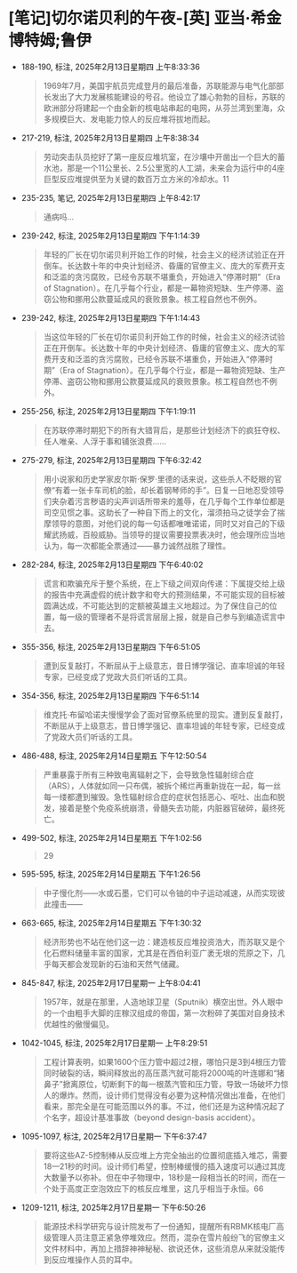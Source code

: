 # [笔记]切尔诺贝利的午夜-[英] 亚当·希金博特姆;鲁伊


-   188-190, 标注, 2025年2月13日星期四 上午8:33:36

    > 1969年7月，美国宇航员完成登月的最后准备，苏联能源与电气化部部长发出了大力发展核能建设的号召。他设立了雄心勃勃的目标，苏联的欧洲部分将建起一个由全新的核电站串起的电网，从芬兰湾到里海，众多规模巨大、发电能力惊人的反应堆将拔地而起。

-   217-219, 标注, 2025年2月13日星期四 上午8:38:34

    > 劳动突击队员挖好了第一座反应堆坑室，在沙壤中开凿出一个巨大的蓄水池，那是一个11公里长、2.5公里宽的人工湖，未来会为运行中的4座巨型反应堆提供至为关键的数百万立方米的冷却水。11

-   235-235, 笔记, 2025年2月13日星期四 上午8:42:17

    > 通病吗…

-   239-242, 标注, 2025年2月13日星期四 下午1:14:39

    > 年轻的厂长在切尔诺贝利开始工作的时候，社会主义的经济试验正在开倒车。长达数十年的中央计划经济、昏庸的官僚主义、庞大的军费开支和泛滥的贪污腐败，已经令苏联不堪重负，开始进入“停滞时期”（Era of Stagnation）。在几乎每个行业，都是一幕物资短缺、生产停滞、盗窃公物和挪用公款蔓延成风的衰败景象。核工程自然也不例外。

-   239-242, 标注, 2025年2月13日星期四 下午1:14:43

    > 当这位年轻的厂长在切尔诺贝利开始工作的时候，社会主义的经济试验正在开倒车。长达数十年的中央计划经济、昏庸的官僚主义、庞大的军费开支和泛滥的贪污腐败，已经令苏联不堪重负，开始进入“停滞时期”（Era of Stagnation）。在几乎每个行业，都是一幕物资短缺、生产停滞、盗窃公物和挪用公款蔓延成风的衰败景象。核工程自然也不例外。

-   255-256, 标注, 2025年2月13日星期四 下午1:19:11

    > 在苏联停滞时期犯下的所有大错背后，是那些计划经济下的疯狂夺权、任人唯亲、人浮于事和铺张浪费……

-   275-279, 标注, 2025年2月13日星期四 下午6:32:42

    > 用小说家和历史学家皮尔斯·保罗·里德的话来说，这些杀人不眨眼的官僚“有着一张卡车司机的脸，却长着钢琴师的手”。日复一日地忍受领导们夹杂着污言秽语的尖声训话所带来的羞辱，在几乎每个工作单位都是司空见惯之事。这助长了一种自下而上的文化，溜须拍马之徒学会了揣摩领导的意图，对他们说的每一句话都唯唯诺诺，同时又对自己的下级耀武扬威，百般威胁。当领导的提议需要投票表决时，他会理所应当地认为，每一次都能全票通过——暴力诚然战胜了理性。

-   282-284, 标注, 2025年2月13日星期四 下午6:40:02

    > 谎言和欺骗充斥于整个系统，在上下级之间双向传递：下属提交给上级的报告中充满虚假的统计数字和夸大的预测结果，不可能实现的目标被圆满达成，不可能达到的定额被英雄主义地超过。为了保住自己的位置，每一级的管理者不是将谎言层层上报，就是自己参与到编造谎言中去。

-   355-356, 标注, 2025年2月13日星期四 下午6:51:05

    > 遭到反复敲打，不断屈从于上级意志，昔日博学强记、直率坦诚的年轻专家，已经变成了党政大员们听话的工具。

-   354-356, 标注, 2025年2月13日星期四 下午6:51:14

    > 维克托·布留哈诺夫慢慢学会了面对官僚系统里的现实。遭到反复敲打，不断屈从于上级意志，昔日博学强记、直率坦诚的年轻专家，已经变成了党政大员们听话的工具。

-   486-488, 标注, 2025年2月14日星期五 下午12:50:54

    > 严重暴露于所有三种致电离辐射之下，会导致急性辐射综合症（ARS），人体就如同一只布偶，被拆个稀烂再重新拢在一起，每一丝每一缕都遭到摧毁。急性辐射综合症的症状包括恶心、呕吐、出血和脱发，接着是整个免疫系统崩溃，骨髓失去功能，内脏器官破碎，最终死亡。

-   499-502, 标注, 2025年2月14日星期五 下午1:02:56

    > 29

-   595-595, 标注, 2025年2月14日星期五 下午1:26:56

    > 中子慢化剂——水或石墨，它们可以令铀的中子运动减速，从而实现彼此撞击——

-   663-665, 标注, 2025年2月14日星期五 下午1:30:32

    > 经济形势也不站在他们这一边：建造核反应堆投资浩大，而苏联又是个化石燃料储量丰富的国家，尤其是在西伯利亚广袤无垠的荒原之下，几乎每天都会发现新的石油和天然气储藏。

-   845-847, 标注, 2025年2月17日星期一 上午8:04:41

    > 1957年，就是在那里，人造地球卫星（Sputnik）横空出世。外人眼中的一个由粗手大脚的庄稼汉组成的帝国，第一次粉碎了美国对自身技术优越性的傲慢偏见。

-   1042-1045, 标注, 2025年2月17日星期一 上午8:29:51

    > 工程计算表明，如果1600个压力管中超过2根，哪怕只是3到4根压力管同时破裂的话，瞬间释放出的高压蒸汽就可能将2000吨的叶连娜和“猪鼻子”掀离原位，切断剩下的每一根蒸汽管和压力管，导致一场破坏力惊人的爆炸。然而，设计师们觉得没有必要为这种情况做出准备，在他们看来，那完全是在可能范围以外的事。不过，他们还是为这种情况起了个名字，超设计基准事故（beyond design-basis accident）。

-   1095-1097, 标注, 2025年2月17日星期一 下午6:37:47

    > 要将这些AZ-5控制棒从反应堆上方完全抽出的位置彻底插入堆芯，需要18—21秒的时间。设计师们希望，控制棒缓慢的插入速度可以通过其庞大数量予以弥补。但在中子物理中，18秒是一段相当长的时间，而在一个处于高度正空泡效应下的核反应堆里，这几乎相当于永恒。66

-   1209-1211, 标注, 2025年2月17日星期一 下午6:50:26

    > 能源技术科学研究与设计院发布了一份通知，提醒所有RBMK核电厂高级管理人员注意正紧急停堆效应。然而，混杂在雪片般纷飞的官僚主义文件材料中，再加上措辞神神秘秘、欲说还休，这些消息从来就没能传到反应堆操作人员的耳中。

